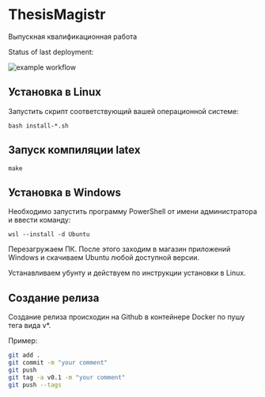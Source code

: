 # ThesisMagistr
Выпускная квалификационная работа 

Status of last deployment:

![example workflow](https://github.com/NikitaDmitryuk/ThesisMagistr/actions/workflows/main.yml/badge.svg)

## Установка в Linux

Запустить скрипт соответствующий вашей операционной системе:

```shell
bash install-*.sh
```

## Запуск компиляции latex

```shell
make
```

## Установка в Windows

Необходимо запустить программу PowerShell от имени администратора и ввести команду: 

```shell
wsl --install -d Ubuntu
```

Перезагружаем ПК. После этого заходим в магазин приложений Windows и скачиваем Ubuntu любой доступной версии. 

Устанавливаем убунту и действуем по инструкции установки в Linux. 

## Создание релиза

Создание релиза происходин на Github в контейнере Docker по пушу тега вида v*. 

Пример:

```bash
git add .
git commit -m "your comment"
git push
git tag -a v0.1 -m "your comment"
git push --tags
```
